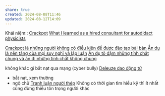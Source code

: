 ```yaml
---
share: true
created: 2024-08-08T11:46
updated: 2024-08-12T14:09
---
```

Khái niệm:: [Crackpot](../%E2%9A%A1Hi%E1%BB%83u%20bi%E1%BA%BFt%20s%C3%A2u/%CE%9E%20Kh%C3%A1i%20ni%E1%BB%87m/Crackpot.md)
[What I learned as a hired consultant for autodidact physicists](https://aeon.co/ideas/what-i-learned-as-a-hired-consultant-for-autodidact-physicists) 

[Crackpot là những người không có điều kiện để được đào tạo bài bản](../%E2%9A%A1Hi%E1%BB%83u%20bi%E1%BA%BFt%20s%C3%A2u/Nh%C3%A2n%20h%E1%BB%8Dc/Crackpot%20l%C3%A0%20nh%E1%BB%AFng%20ng%C6%B0%E1%BB%9Di%20kh%C3%B4ng%20c%C3%B3%20%C4%91i%E1%BB%81u%20ki%E1%BB%87n%20%C4%91%E1%BB%83%20%C4%91%C6%B0%E1%BB%A3c%20%C4%91%C3%A0o%20t%E1%BA%A1o%20b%C3%A0i%20b%E1%BA%A3n.md)
[Ẩn dụ là nền tảng của mọi suy nghĩ và lập luận](../%E2%9A%A1Hi%E1%BB%83u%20bi%E1%BA%BFt%20s%C3%A2u/%E1%BA%A8n%20d%E1%BB%A5/%E1%BA%A8n%20d%E1%BB%A5%20l%C3%A0%20n%E1%BB%81n%20t%E1%BA%A3ng%20c%E1%BB%A7a%20m%E1%BB%8Di%20suy%20ngh%C4%A9%20v%C3%A0%20l%E1%BA%ADp%20lu%E1%BA%ADn.md)
[Ẩn dụ tô đậm những tính chất chung và ẩn đi những tính chất không chung](../%E2%9A%A1Hi%E1%BB%83u%20bi%E1%BA%BFt%20s%C3%A2u/%E1%BA%A8n%20d%E1%BB%A5/%E1%BA%A8n%20d%E1%BB%A5%20t%C3%B4%20%C4%91%E1%BA%ADm%20nh%E1%BB%AFng%20t%C3%ADnh%20ch%E1%BA%A5t%20chung%20v%C3%A0%20%E1%BA%A9n%20%C4%91i%20nh%E1%BB%AFng%20t%C3%ADnh%20ch%E1%BA%A5t%20kh%C3%B4ng%20chung.md)

không khác gì bắt nạt qua mạng (cyber bully)
[Deleuze dao động tử](../%E2%9A%A1Hi%E1%BB%83u%20bi%E1%BA%BFt%20s%C3%A2u/Tri%E1%BA%BFt%20h%E1%BB%8Dc/Deleuze%20dao%20%C4%91%E1%BB%99ng%20t%E1%BB%AD.md)
- bắt nạt, xem thường
- ngộ chữ
[Tranh luận người thép](../%E2%9A%A1Hi%E1%BB%83u%20bi%E1%BA%BFt%20s%C3%A2u/Tri%E1%BA%BFt%20h%E1%BB%8Dc/Tranh%20lu%E1%BA%ADn%20ng%C6%B0%E1%BB%9Di%20th%C3%A9p.md)
Không có thời gian tìm hiểu kỹ thì ít nhất cũng đừng thiếu tôn trọng người khác